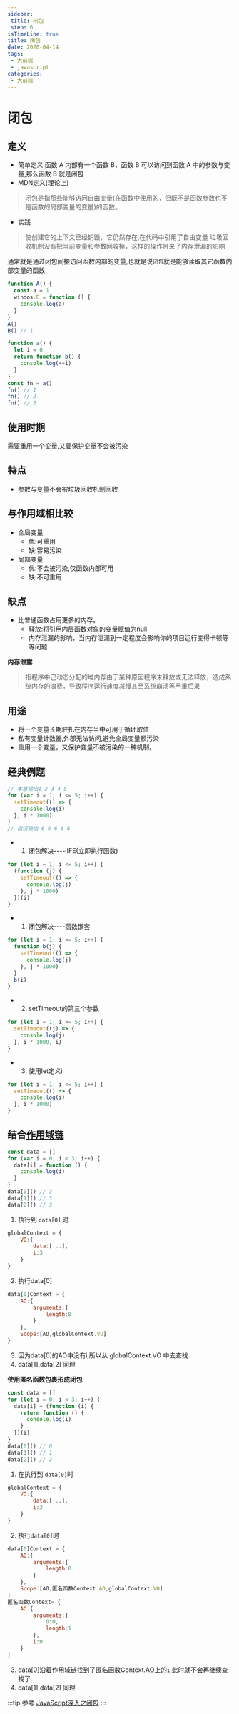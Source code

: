 ```yaml
---
sidebar:
 title: 闭包
 step: 6
isTimeLine: true
title: 闭包
date: 2020-04-14
tags:
 - 大前端
 - javascript
categories:
 - 大前端
---
```

# 闭包

## 定义
* 简单定义:函数 A 内部有一个函数 B，函数 B 可以访问到函数 A 中的参数与变量,那么函数 B 就是闭包
* MDN定义(理论上)
>闭包是指那些能够访问自由变量(在函数中使用的，但既不是函数参数也不是函数的局部变量的变量)的函数。
* 实践
>使创建它的上下文已经销毁，它仍然存在,在代码中引用了自由变量
垃圾回收机制没有把当前变量和参数回收掉，这样的操作带来了内存泄漏的影响

通常就是通过闭包间接访问函数内部的变量,也就是说``闭包``就是能够读取其它函数内部变量的函数
>
```js
function A() {
  const a = 1
  windos.B = function () {
    console.log(a)
  }
}
A()
B() // 1
```
```js
function a() {
  let i = 0
  return function b() {
    console.log(++i)
  }
}
const fn = a()
fn() // 1
fn() // 2
fn() // 3
```

## 使用时期
需要重用一个变量,又要保护变量不会被污染

## 特点
* 参数与变量不会被垃圾回收机制回收

## 与作用域相比较
* 全局变量
  * 优:可重用
  * 缺:容易污染
* 局部变量
  * 优:不会被污染,仅函数内部可用
  * 缺:不可重用

## 缺点
* 比普通函数占用更多的内存。
  * 释放:将引用内层函数对象的变量赋值为null
  * 内存泄漏的影响，当内存泄漏到一定程度会影响你的项目运行变得卡顿等等问题

**内存泄露**
>指程序中己动态分配的堆内存由于某种原因程序未释放或无法释放，造成系统内存的浪费，导致程序运行速度减慢甚至系统崩溃等严重后果

## 用途
* 将一个变量长期驻扎在内存当中可用于循环取值
* 私有变量计数器,外部无法访问,避免全局变量额污染
* 重用一个变量，又保护变量不被污染的一种机制。

## 经典例题
```js
// 本意输出1 2 3 4 5
for (var i = 1; i <= 5; i++) {
  setTimeout(() => {
    console.log(i)
  }, i * 1000)
}
// 错误输出 6 6 6 6 6
```

* 1. 闭包解决----IIFE(立即执行函数)
```js
for (let i = 1; i <= 5; i++) {
  (function (j) {
    setTimeout(() => {
      console.log(j)
    }, j * 1000)
  })(i)
}
```
* 1. 闭包解决----函数嵌套
```js
for (let i = 1; i <= 5; i++) {
  function b(j) {
    setTimeout(() => {
      console.log(j)
    }, j * 1000)
  }
  b(i)
}
```
* 2. setTimeout的第三个参数
```js
for (let i = 1; i <= 5; i++) {
  setTimeout((j) => {
    console.log(j)
  }, i * 1000, i)
}
```
* 3. 使用let定义i
```js
for (let i = 1; i <= 5; i++) {
  setTimeout(() => {
    console.log(i)
  }, i * 1000)
}
```

## 结合[作用域链](./scopeLink.md)
```js
const data = []
for (var i = 0; i < 3; i++) {
  data[i] = function () {
    console.log(i)
  }
}
data[0]() // 3
data[1]() // 3
data[2]() // 3
```
1. 执行到 ``data[0]`` 时
```js
globalContext = {
    VO:{
        data:[...],
        i:3
    }
}
```
2. 执行data[0]
```js
data[0]Context = {
    AO:{
        arguments:{
            length:0
        }
    },
    Scope:[AO,globalContext.VO]
}
```
3. 因为data[0]的AO中没有i,所以从 globalContext.VO 中去查找
4. data[1],data[2] 同理

**使用匿名函数包裹形成闭包**
```js
const data = []
for (let i = 0; i < 3; i++) {
  data[i] = (function (i) {
    return function () {
      console.log(i)
    }
  })(i)
}
data[0]() // 0
data[1]() // 1
data[2]() // 2
```
1. 在执行到 ``data[0]``时
```js
globalContext = {
    VO:{
        data:[...],
        i:3
    }
}
```
2. 执行``data[0]``时
```js
data[0]Context = {
    AO:{
        arguments:{
            length:0
        }
    },
    Scope:[AO,匿名函数Context.AO,globalContext.VO]
}
匿名函数Context= {
    AO:{
        arguments:{
            0:0,
            length:1
        },
        i:0
    }
}
```
3. data[0]沿着作用域链找到了匿名函数Context.AO上的``i``,此时就不会再继续查找了
4. data[1],data[2] 同理

:::tip 参考
[JavaScript深入之闭包](https://github.com/mqyqingfeng/Blog/issues/9)
:::
